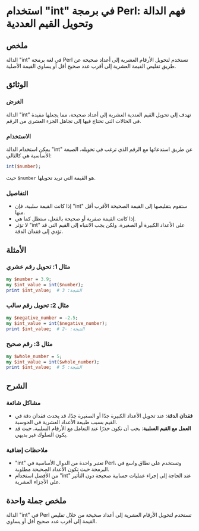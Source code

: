 <!--
Meta Description: # استخدام "int" في برمجة Perl: فهم الدالة وتحويل القيم العددية ## ملخص الدالة "int" في لغة برمجة Perl تستخدم لتحويل الأرقام العشرية إلى أعداد صحيحة عن...
Meta Keywords: int, إلى, perl, القيمة, العشرية
-->

# استخدام "int" في برمجة Perl: فهم الدالة وتحويل القيم العددية

## ملخص
الدالة "int" في لغة برمجة Perl تستخدم لتحويل الأرقام العشرية إلى أعداد صحيحة عن طريق تقليص القيمة العشرية إلى أقرب عدد صحيح أقل أو يساوي القيمة الأصلية.

## الوثائق
### الغرض
الدالة "int" تهدف إلى تحويل القيم العددية العشرية إلى أعداد صحيحة، مما يجعلها مفيدة في الحالات التي تحتاج فيها إلى تجاهل الجزء العشري من الرقم.

### الاستخدام
يمكن استخدام الدالة "int" عن طريق استدعائها مع الرقم الذي ترغب في تحويله. الصيغة الأساسية هي كالتالي:
```perl
int($number);
```
حيث `$number` هو القيمة التي تريد تحويلها.

### التفاصيل
- إذا كانت القيمة سلبية، فإن "int" ستقوم بتقليصها إلى القيمة الصحيحة الأقرب أقل منها.
- إذا كانت القيمة صفرية أو صحيحة بالفعل، ستظل كما هي.
- لا تؤثر "int" على الأعداد الكبيرة أو الصغيرة، ولكن يجب الانتباه إلى القيم التي قد تؤدي إلى فقدان الدقة.

## الأمثلة
### مثال 1: تحويل رقم عشري
```perl
my $number = 3.9;
my $int_value = int($number);
print $int_value;  # النتيجة: 3
```

### مثال 2: تحويل رقم سالب
```perl
my $negative_number = -2.5;
my $int_value = int($negative_number);
print $int_value;  # النتيجة: -2
```

### مثال 3: رقم صحيح
```perl
my $whole_number = 5;
my $int_value = int($whole_number);
print $int_value;  # النتيجة: 5
```

## الشرح
### مشاكل شائعة
- **فقدان الدقة**: عند تحويل الأعداد الكبيرة جدًا أو الصغيرة جدًا، قد يحدث فقدان دقة في القيم بسبب طبيعة الأعداد العشرية في الحوسبة.
- **العمل مع القيم السلبية**: يجب أن تكون حذرًا عند التعامل مع الأرقام السلبية، حيث قد يكون السلوك غير بديهي.

### ملاحظات إضافية
- "int" تعتبر واحدة من الدوال الأساسية في Perl، وتستخدم على نطاق واسع في البرمجة حيث تكون الأعداد الصحيحة مطلوبة.
- من الأفضل استخدام "int" عند الحاجة إلى إجراء عمليات حسابية صحيحة دون التأثير على الأجزاء العشرية.

## ملخص جملة واحدة
الدالة "int" في Perl تستخدم لتحويل الأرقام العشرية إلى أعداد صحيحة من خلال تقليص القيمة إلى أقرب عدد صحيح أقل أو يساوي.